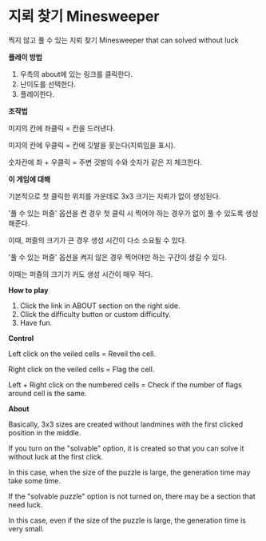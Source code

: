 # 지뢰 찾기 Minesweeper
찍지 않고 풀 수 있는 지뢰 찾기
Minesweeper that can solved without luck






**플레이 방법**


1. 우측의 about에 있는 링크를 클릭한다.
2. 난이도를 선택한다.
3. 플레이한다.






**조작법**


미지의 칸에 좌클릭 = 칸을 드러낸다.

미지의 칸에 우클릭 = 칸에 깃발을 꽂는다(지뢰임을 표시).

숫자칸에 좌 + 우클릭 = 주변 깃발의 수와 숫자가 같은 지 체크한다.






**이 게임에 대해**


 기본적으로 첫 클릭한 위치를 가운데로 3x3 크기는 지뢰가 없이 생성된다.
 
'풀 수 있는 퍼즐' 옵션을 켠 경우 첫 클릭 시 찍어야 하는 경우가 없이 풀 수 있도록 생성해준다.

이때, 퍼즐의 크기가 큰 경우 생성 시간이 다소 소요될 수 있다.

'풀 수 있는 퍼즐' 옵션을 켜지 않은 경우 찍어야만 하는 구간이 생길 수 있다.

이때는 퍼즐의 크기가 커도 생성 시간이 매우 적다.






**How to play**


1. Click the link in ABOUT section on the right side.
2. Click the difficulty button or custom difficulty.
3. Have fun.






**Control**


Left click on the veiled cells = Reveil the cell.

Right click on the veiled cells = Flag the cell.

Left + Right click on the numbered cells = Check if the number of flags around cell is the same.






**About**


 Basically, 3x3 sizes are created without landmines with the first clicked position in the middle.
 
If you turn on the "solvable" option, it is created so that you can solve it without luck at the first click.

In this case, when the size of the puzzle is large, the generation time may take some time.

If the "solvable puzzle" option is not turned on, there may be a section that need luck.

In this case, even if the size of the puzzle is large, the generation time is very small.
